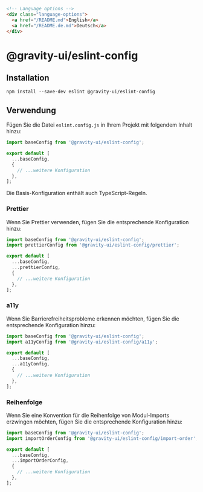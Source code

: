 ```html
<!-- Language options -->
<div class="language-options">
  <a href="/README.md">English</a>
  <a href="/README.de.md">Deutsch</a>
</div>
```

# @gravity-ui/eslint-config

## Installation

```
npm install --save-dev eslint @gravity-ui/eslint-config
```

## Verwendung

Fügen Sie die Datei `eslint.config.js` in Ihrem Projekt mit folgendem Inhalt hinzu:

```js
import baseConfig from '@gravity-ui/eslint-config';

export default [
  ...baseConfig,
  {
    // ...weitere Konfiguration
  },
];
```

Die Basis-Konfiguration enthält auch TypeScript-Regeln.

### Prettier

Wenn Sie Prettier verwenden, fügen Sie die entsprechende Konfiguration hinzu:

```js
import baseConfig from '@gravity-ui/eslint-config';
import prettierConfig from '@gravity-ui/eslint-config/prettier';

export default [
  ...baseConfig,
  ...prettierConfig,
  {
    // ...weitere Konfiguration
  },
];
```

### a11y

Wenn Sie Barrierefreiheitsprobleme erkennen möchten, fügen Sie die entsprechende Konfiguration hinzu:

```js
import baseConfig from '@gravity-ui/eslint-config';
import a11yConfig from '@gravity-ui/eslint-config/a11y';

export default [
  ...baseConfig,
  ...a11yConfig,
  {
    // ...weitere Konfiguration
  },
];
```

### Reihenfolge

Wenn Sie eine Konvention für die Reihenfolge von Modul-Imports erzwingen möchten, fügen Sie die entsprechende Konfiguration hinzu:

```js
import baseConfig from '@gravity-ui/eslint-config';
import importOrderConfig from '@gravity-ui/eslint-config/import-order';

export default [
  ...baseConfig,
  ...importOrderConfig,
  {
    // ...weitere Konfiguration
  },
];
```